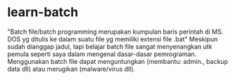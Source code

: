 # learn-batch
  "Batch file/batch programming merupakan kumpulan baris perintah di MS. DOS yg ditulis ke dalam suatu file yg memiliki extensi file .bat"
Meskipun sudah dianggap jadul, tapi belajar batch file sangat menyenangkan utk pemula seperti saya dalam mengenal dasar-dasar pemrograman. Menggunakan batch file dapat menguntungkan (membantu: admin., backup data dll) atau merugikan (malware/virus dll). 

